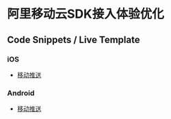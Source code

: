 # 阿里移动云SDK接入体验优化

## Code Snippets / Live Template

### iOS
- [移动推送](https://github.com/aliyun/aliyun-ams-ueo/tree/master/iOS/Push)

### Android

- [移动推送](https://github.com/aliyun/aliyun-ams-ueo/tree/master/Android/Push)